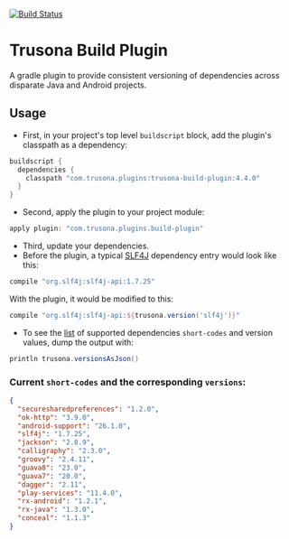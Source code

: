 [![Build Status](https://travis-ci.org/lighthauz/trusona-build-plugin.svg?branch=release)](https://travis-ci.org/lighthauz/trusona-build-plugin)

# Trusona Build Plugin

A gradle plugin to provide consistent versioning of dependencies across disparate Java and Android projects.

## Usage

- First, in your project's top level `buildscript` block, add the plugin's classpath as a dependency:

```groovy
buildscript {
  dependencies {
    classpath "com.trusona.plugins:trusona-build-plugin:4.4.0"
  }
}
```

- Second, apply the plugin to your project module:

```groovy
apply plugin: "com.trusona.plugins.build-plugin"
```

- Third, update your dependencies. 
- Before the plugin, a typical [SLF4J](https://www.slf4j.org) dependency entry would look like this:

```groovy
compile "org.slf4j:slf4j-api:1.7.25"
```

With the plugin, it would be modified to this:

```groovy
compile "org.slf4j:slf4j-api:${trusona.version('slf4j')}"
````

- To see the [list](https://github.com/lighthauz/trusona-build-plugin/blob/master/src/main/resources/com/trusona/plugins/gradle/build/trusona-versions.properties)
of supported dependencies `short-codes` and version values, dump the output with:

```groovy
println trusona.versionsAsJson()
```

### Current `short-codes` and the corresponding `versions`:

```json
{
  "securesharedpreferences": "1.2.0",
  "ok-http": "3.9.0",
  "android-support": "26.1.0",
  "slf4j": "1.7.25",
  "jackson": "2.8.9",
  "calligraphy": "2.3.0",
  "groovy": "2.4.11",
  "guava8": "23.0",
  "guava7": "20.0",
  "dagger": "2.11",
  "play-services": "11.4.0",
  "rx-android": "1.2.1",
  "rx-java": "1.3.0",
  "conceal": "1.1.3"
}
```
